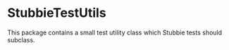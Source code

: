 # StubbieTestUtils

This package contains a small test utility class which Stubbie tests should subclass. 
